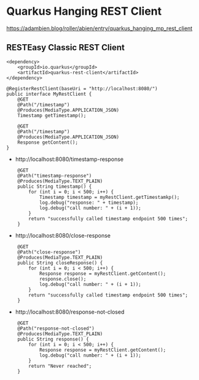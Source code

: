 # Quarkus Hanging REST Client 
https://adambien.blog/roller/abien/entry/quarkus_hanging_mp_rest_client

## RESTEasy Classic REST Client

```
<dependency>
    <groupId>io.quarkus</groupId>
    <artifactId>quarkus-rest-client</artifactId>
</dependency>
```

```
@RegisterRestClient(baseUri = "http://localhost:8080/")
public interface MyRestClient {
    @GET
    @Path("/timestamp")
    @Produces(MediaType.APPLICATION_JSON)
    Timestamp getTimestamp();

    @GET
    @Path("/timestamp")
    @Produces(MediaType.APPLICATION_JSON)
    Response getContent();
}
```
- http://localhost:8080/timestamp-response
```
    @GET
    @Path("timestamp-response")
    @Produces(MediaType.TEXT_PLAIN)
    public String timestamp() {
        for (int i = 0; i < 500; i++) {
            Timestamp timestamp = myRestClient.getTimestamkp();
            log.debug("response: " + timestamp);
            log.debug("call number: " + (i + 1));
        }
        return "successfully called timestamp endpoint 500 times";
    }
```
- http://localhost:8080/close-response
```
    @GET
    @Path("close-response")
    @Produces(MediaType.TEXT_PLAIN)
    public String closeResponse() {
        for (int i = 0; i < 500; i++) {
            Response response = myRestClient.getContent();
            response.close();
            log.debug("call number: " + (i + 1));
        }
        return "successfully called timestamp endpoint 500 times";
    }
```
- http://localhost:8080/response-not-closed
```
    @GET
    @Path("response-not-closed")
    @Produces(MediaType.TEXT_PLAIN)
    public String response() {
        for (int i = 0; i < 500; i++) {
            Response response = myRestClient.getContent();
            log.debug("call number: " + (i + 1));
        }
        return "Never reached";
    }
```
